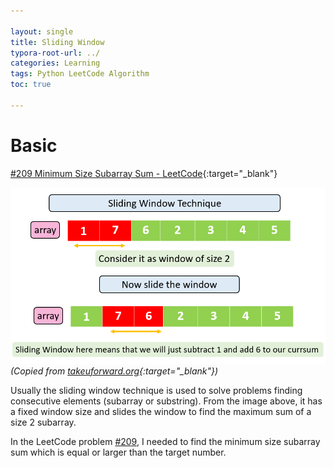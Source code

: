 ```yaml
---

layout: single
title: Sliding Window
typora-root-url: ../
categories: Learning
tags: Python LeetCode Algorithm
toc: true

---
```


# Basic
[#209 Minimum Size Subarray Sum - LeetCode](https://leetcode.com/problems/minimum-size-subarray-sum/description/){:target="_blank"}

![sliding-window](/assets/images/2024-02-29-sld-wd/sliding-window.png)
*(Copied from [takeuforward.org](https://takeuforward.org/data-structure/sliding-window-technique/){:target="_blank"})*

Usually the sliding window technique is used to solve problems finding consecutive elements (subarray or substring). From the image above, it has a fixed window size and slides the window to find the maximum sum of a size 2 subarray.


In the LeetCode problem [#209](#basic), I needed to find the minimum size subarray sum which is equal or larger than the target number.

